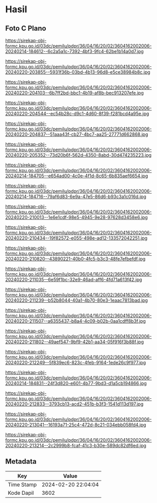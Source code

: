 # Hasil

## Foto C Plano

https://sirekap-obj-formc.kpu.go.id/03dc/pemilu/pdpr/36/04/16/20/02/3604162002006-20240214-184612--6c2a5a1c-7392-4bf3-9fc4-62be1b14a0d7.jpg

https://sirekap-obj-formc.kpu.go.id/03dc/pemilu/pdpr/36/04/16/20/02/3604162002006-20240220-203855--5931f36b-03bd-4b13-96d8-e5ce38984b8c.jpg

https://sirekap-obj-formc.kpu.go.id/03dc/pemilu/pdpr/36/04/16/20/02/3604162002006-20240220-204103--6b7ff2bd-bbc1-4b19-af8b-bec913207efe.jpg

https://sirekap-obj-formc.kpu.go.id/03dc/pemilu/pdpr/36/04/16/20/02/3604162002006-20240220-204544--ec54b28c-d9c1-4d60-8f39-f281bcd4a95e.jpg

https://sirekap-obj-formc.kpu.go.id/03dc/pemilu/pdpr/36/04/16/20/02/3604162002006-20240220-204837--51aaa43f-cb27-4bc7-aa25-27771d662868.jpg

https://sirekap-obj-formc.kpu.go.id/03dc/pemilu/pdpr/36/04/16/20/02/3604162002006-20240220-205352--73d20b6f-562d-4350-8abd-30d474235223.jpg

https://sirekap-obj-formc.kpu.go.id/03dc/pemilu/pdpr/36/04/16/20/02/3604162002006-20240214-184705--e654ad00-4c0e-4f1d-8c65-6b835aef6654.jpg

https://sirekap-obj-formc.kpu.go.id/03dc/pemilu/pdpr/36/04/16/20/02/3604162002006-20240214-184716--79af6d83-6e9a-47e5-86d6-b93c3a1c016d.jpg

https://sirekap-obj-formc.kpu.go.id/03dc/pemilu/pdpr/36/04/16/20/02/3604162002006-20240220-210013--1e6e1cdf-98e5-4945-9e28-97628d3458e6.jpg

https://sirekap-obj-formc.kpu.go.id/03dc/pemilu/pdpr/36/04/16/20/02/3604162002006-20240220-210434--19f82572-e055-498e-ad12-133572042251.jpg

https://sirekap-obj-formc.kpu.go.id/03dc/pemilu/pdpr/36/04/16/20/02/3604162002006-20240220-210820--43890221-40b0-4fc5-b3c3-48fe7efbefdf.jpg

https://sirekap-obj-formc.kpu.go.id/03dc/pemilu/pdpr/36/04/16/20/02/3604162002006-20240220-211035--6e59f1bc-32e9-46ad-aff6-4fd71a613f42.jpg

https://sirekap-obj-formc.kpu.go.id/03dc/pemilu/pdpr/36/04/16/20/02/3604162002006-20240220-211239--b52b8044-40a1-4b70-80e3-1eaac7813bad.jpg

https://sirekap-obj-formc.kpu.go.id/03dc/pemilu/pdpr/36/04/16/20/02/3604162002006-20240220-211507--a6355437-b8a4-4c09-b02b-0aa1cdff8b3f.jpg

https://sirekap-obj-formc.kpu.go.id/03dc/pemilu/pdpr/36/04/16/20/02/3604162002006-20240220-211802--49aef547-9bf9-42b1-aa34-05f916f3b88f.jpg

https://sirekap-obj-formc.kpu.go.id/03dc/pemilu/pdpr/36/04/16/20/02/3604162002006-20240220-212249--5f839ec6-823c-4feb-9164-1ede26c9f977.jpg

https://sirekap-obj-formc.kpu.go.id/03dc/pemilu/pdpr/36/04/16/20/02/3604162002006-20240214-184831--24f3d820-e601-4b77-9bd3-d1a5cb194866.jpg

https://sirekap-obj-formc.kpu.go.id/03dc/pemilu/pdpr/36/04/16/20/02/3604162002006-20240220-212833--3793cb13-acd2-451b-b3f3-1541d113d197.jpg

https://sirekap-obj-formc.kpu.go.id/03dc/pemilu/pdpr/36/04/16/20/02/3604162002006-20240220-213041--16193a71-25c4-472d-8c21-034ebb058fd4.jpg

https://sirekap-obj-formc.kpu.go.id/03dc/pemilu/pdpr/36/04/16/20/02/3604162002006-20240220-213214--2c2999b8-fcaf-41c3-b30e-589dc82df6ed.jpg


## Metadata

| Key        | Value               |
| ---------- | ------------------- |
| Time Stamp | 2024-02-20 22:04:04 |
| Kode Dapil | 3602                |



